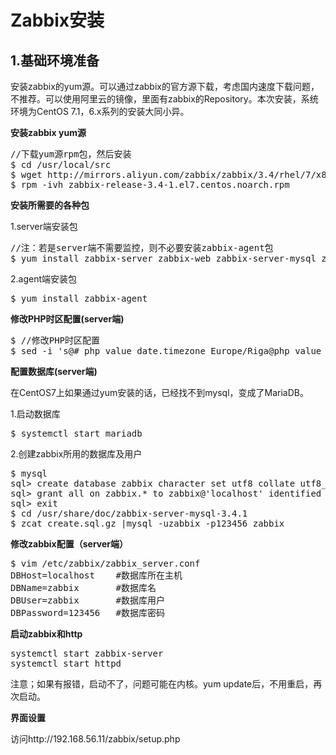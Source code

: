 # Zabbix安装 #
## 1.基础环境准备 ##
安装zabbix的yum源。可以通过zabbix的官方源下载，考虑国内速度下载问题，不推荐。可以使用阿里云的镜像，里面有zabbix的Repository。本次安装，系统环境为CentOS 7.1，6.x系列的安装大同小异。

**安装zabbix yum源**
<pre>
//下载yum源rpm包，然后安装
$ cd /usr/local/src
$ wget http://mirrors.aliyun.com/zabbix/zabbix/3.4/rhel/7/x86_64/zabbix-release-3.4-1.el7.centos.noarch.rpm
$ rpm -ivh zabbix-release-3.4-1.el7.centos.noarch.rpm
</pre>

**安装所需要的各种包**

1.server端安装包
<pre>
//注：若是server端不需要监控，则不必要安装zabbix-agent包
$ yum install zabbix-server zabbix-web zabbix-server-mysql zabbix-web-mysql mariadb-server maridb zabbix-agent -y
</pre>

2.agent端安装包</br>
<pre>
$ yum install zabbix-agent
</pre>


**修改PHP时区配置(server端)**

<pre>
$ //修改PHP时区配置
$ sed -i 's@# php_value date.timezone Europe/Riga@php_value date.timezone Asia/Shanghai@g' /etc/httpd/conf.d/zabbix.conf
</pre>

**配置数据库(server端)**

在CentOS7上如果通过yum安装的话，已经找不到mysql，变成了MariaDB。

1.启动数据库
<pre>
$ systemctl start mariadb
</pre>

2.创建zabbix所用的数据库及用户

<pre>
$ mysql
sql> create database zabbix character set utf8 collate utf8_bin;
sql> grant all on zabbix.* to zabbix@'localhost' identified by '123456';
sql> exit
$ cd /usr/share/doc/zabbix-server-mysql-3.4.1
$ zcat create.sql.gz |mysql -uzabbix -p123456 zabbix
</pre>

**修改zabbix配置（server端）**
<pre>
$ vim /etc/zabbix/zabbix_server.conf
DBHost=localhost    #数据库所在主机
DBName=zabbix       #数据库名 
DBUser=zabbix       #数据库用户 
DBPassword=123456   #数据库密码 
</pre>

**启动zabbix和http**
<pre>
systemctl start zabbix-server
systemctl start httpd
</pre>

注意；如果有报错，启动不了，问题可能在内核。yum update后，不用重启，再次启动。

**界面设置**

访问http://192.168.56.11/zabbix/setup.php





